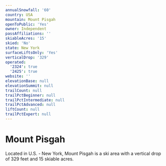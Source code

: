 ```yaml
---
annualSnowfall: '60'
country: USA
mountain: Mount Pisgah
openToPublic: 'Yes'
owner: Independent
passAffiliations: ''
skiableAcres: '15'
skied: 'No'
state: New York
surfaceLiftsOnly: 'Yes'
verticalDrop: '329'
operated:
  '2324': true
  '2425': true
website: ''
elevationBase: null
elevationSummit: null
trailCount: null
trailPctBeginner: null
trailPctIntermediate: null
trailPctAdvanced: null
liftCount: null
trailPctExpert: null
---
```



# Mount Pisgah

Located in U.S. - New York, Mount Pisgah is a ski area with a vertical drop of 329 feet and 15 skiable acres.
